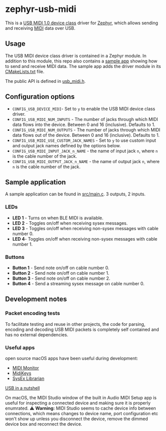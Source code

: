 # zephyr-usb-midi

This is a [USB MIDI 1.0 device class](https://www.usb.org/sites/default/files/midi10.pdf) driver for [Zephyr](https://zephyrproject.org/), which allows sending and receiving [MIDI](https://en.wikipedia.org/wiki/MIDI) data over USB.

## Usage

The USB MIDI device class driver is contained in a Zephyr module. In addition to this module, this repo also contains a [sample app](src/main.c) showing how to send and receive MIDI data. The sample app adds the driver module in its [CMakeLists.txt](CMakeLists.txt) file.

The public API is defined in [usb_midi.h](usb_midi/include/usb_midi/usb_midi.h).

## Configuration options

* `CONFIG_USB_DEVICE_MIDI`- Set to `y` to enable the USB MIDI device class driver.
* `CONFIG_USB_MIDI_NUM_INPUTS` - The number of jacks through which MIDI data flows into the device. Between 0 and 16 (inclusive). Defaults to 1.
* `CONFIG_USB_MIDI_NUM_OUTPUTS` - The number of jacks through which MIDI data flows out of the device. Between 0 and 16 (inclusive). Defaults to 1.
* `CONFIG_USB_MIDI_USE_CUSTOM_JACK_NAMES` - Set to `y` to use custom input and output jack names defined by the options below.
* `CONFIG_USB_MIDI_INPUT_JACK_n_NAME` - the name of input jack `n`, where `n` is the cable number of the jack.
* `CONFIG_USB_MIDI_OUTPUT_JACK_n_NAME` - the name of output jack `n`, where `n` is the cable number of the jack.

## Sample application

A sample application can be found in [src/main.c](src/main.c). 
3 outputs, 2 inputs.

### LEDs

* __LED 1__ - Turns on when BLE MIDI is available.
* __LED 2__ - Toggles on/off when receiving sysex messages.
* __LED 3__ - Toggles on/off when receiving non-sysex messages with cable number 0.
* __LED 4__- Toggles on/off when receiving non-sysex messages with cable number 1.

### Buttons

* __Button 1__ - Send note on/off on cable number 0.
* __Button 2__ - Send note on/off on cable number 1.
* __Button 3__ - Send note on/off on cable number 2.
* __Button 4__ - Send a streaming sysex message on cable number 0.

## Development notes

### Packet encoding tests

To facilitate testing and reuse in other projects, the code for parsing, encoding and decoding USB MIDI packets is completely self contained and has no external dependencies.

### Useful apps

open source macOS apps have been useful during development:

* [MIDI Monitor](https://www.snoize.com/midimonitor/)  
* [MidiKeys](https://flit.github.io/projects/midikeys/)
* [SysEx Librarian](https://www.snoize.com/sysexlibrarian/) 

[USB in a nutshell](https://beyondlogic.org/usbnutshell/usb1.shtml)

On macOS, the MIDI Studio window of the built in Audio MIDI Setup app is useful for inspecting a connected device and making sure it is properly enumrated. ⚠️ __Warning:__ MIDI Studio seems to cache device info between connections, which means changes to device name, port configuration etc won't show up unless you disconnect the device, remove the dimmed device box and reconnect the device.

